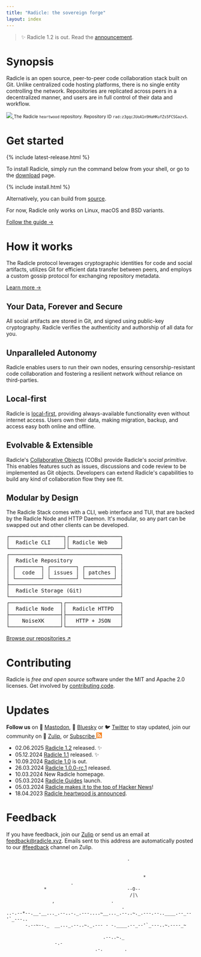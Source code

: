 ```yaml
---
title: "Radicle: the sovereign forge"
layout: index
---
```


> ✨ Radicle 1.2 is out. Read the [announcement](/2025/06/02/radicle-1.2.html).

# Synopsis

Radicle is an open source, peer-to-peer code collaboration stack built on Git.
Unlike centralized code hosting platforms, there is no single entity
controlling the network. Repositories are replicated across peers in a
decentralized manner, and users are in full control of their data and workflow.

<a class="screenshot" href="https://app.radicle.xyz/nodes/seed.radicle.xyz/rad:z3gqcJUoA1n9HaHKufZs5FCSGazv5" target="_blank" title="Heartwood is the latest generation of the Radicle protocol">
  <img class="screenshot" src="/assets/images/web-app-screenshot.png"/>
</a>
<small class="caption">
  The Radicle <code>heartwood</code> repository. Repository ID
  <code>rad:z3gqcJUoA1n9HaHKufZs5FCSGazv5</code>.
</small>

<a id="get-started"><!-- Anchor --></a>

# Get started

{% include latest-release.html %}

To install Radicle, simply run the command below from your shell, or go to the
[download][] page.

{% include install.html %}

Alternatively, you can build from [source][heartwood].

For now, Radicle only works on Linux, macOS and BSD variants.

<a class="button" href="/guides/user">Follow the guide &rarr;</a>

# How it works

The Radicle protocol leverages cryptographic identities for code and social
artifacts, utilizes Git for efficient data transfer between peers, and employs
a custom gossip protocol for exchanging repository metadata.

<a class="button" href="/guides/protocol">Learn more &rarr;</a>

## Your Data, Forever and Secure

All social artifacts are stored in Git, and signed using public-key
cryptography. Radicle verifies the authenticity and authorship of all data
for you.

## Unparalleled Autonomy

Radicle enables users to run their own nodes, ensuring censorship-resistant
code collaboration and fostering a resilient network without reliance on
third-parties.

## Local-first

Radicle is [local-first][], providing always-available functionality even
without internet access. Users own their data, making migration, backup, and
access easy both online and offline.

## Evolvable & Extensible

Radicle's [Collaborative Objects][cobs] (COBs) provide Radicle's *social
primitive*. This enables features such as issues, discussions and code review
to be implemented as Git objects. Developers can extend Radicle's capabilities
to build any kind of collaboration flow they see fit.

## Modular by Design

The Radicle Stack comes with a CLI, web interface and TUI, that are backed by
the Radicle Node and HTTP Daemon. It's modular, so any part can be swapped out
and other clients can be developed.

<pre class="diagram">
┌─────────────────┐┌────────────────┐
│  Radicle CLI    ││ Radicle Web    │
└─────────────────┘└────────────────┘
┌───────────────────────────────────┐
│  Radicle Repository               │
│ ┌────────┐ ┌────────┐ ┌─────────┐ │
│ │  code  │ │ issues │ │ patches │ │
│ └────────┘ └────────┘ └─────────┘ │
├───────────────────────────────────┤
│  Radicle Storage (Git)            │
└───────────────────────────────────┘
┌────────────────┐┌─────────────────┐
│  Radicle Node  ││  Radicle HTTPD  │
├────────────────┤├─────────────────┤
│    NoiseXK     ││   HTTP + JSON   │
└────────────────┘└─────────────────┘
</pre>

<a class="button" href="https://app.radicle.xyz/nodes/seed.radicle.xyz">Browse our repositories ↗</a>

# Contributing

Radicle is *free and open source* software under the MIT and Apache 2.0
licenses. Get involved by [contributing code][contribute].

[contribute]: https://app.radicle.xyz/nodes/seed.radicle.xyz/rad:z3gqcJUoA1n9HaHKufZs5FCSGazv5/tree/CONTRIBUTING.md

# Updates

**Follow us** on 🐘 [Mastodon][mast], 🦋 [Bluesky][bsky] or 🐦 [Twitter][twitter] to stay
updated, join our community on 💬 [Zulip][zulip], or <a href="{{ site.feed.path | default: '/feed.xml' | relative_url }}">
  Subscribe <img src="/assets/images/rss.svg" alt="RSS logo" style="width:15px;"/>
</a>

- 02.06.2025 [Radicle 1.2](/2025/06/02/radicle-1.2.html) released. ✨
- 05.12.2024 [Radicle 1.1](/2024/12/05/radicle-1.1.html) released. ✨
- 10.09.2024 [Radicle 1.0](/2024/09/10/radicle-1.0.html) is out.
- 26.03.2024 [Radicle 1.0.0-rc.1][1.0] released.
- 10.03.2024 New Radicle homepage.
- 05.03.2024 [Radicle Guides](/guides) launch.
- 05.03.2024 [Radicle makes it to the top of Hacker News][hn]!
- 18.04.2023 [Radicle heartwood is announced](https://x.com/radicle/status/1648336186862194693?s=20).

[hn]: https://news.ycombinator.com/item?id=39600810
[1.0]: https://twitter.com/radicle/status/1772659708978991605

# Feedback

If you have feedback, join our [Zulip][zulip] or send us an email at
[feedback@radicle.xyz](mailto:feedback@radicle.xyz). Emails sent to this
address are automatically posted to our [#feedback](https://radicle.zulipchat.com/#narrow/channel/392584-feedback)
channel on Zulip.

                                                 .


                                                       *
                            .
                  *                              --O--
                                                  /|\
                     ,                     .
                                               .
    ..-.--*--.__-__..._.--..-._.---....~__..._.--..~._.---.--..____.--_--'`_---..
           -.--~--._  __..._.--..~._.--- - -.____.--_--'`_---..~.----_~

                                        .--..~._
                      -.-
                                     .-.        .


[install-script]: /install
[twitter]: https://twitter.com/radicle
[bsky]: https://bsky.app/profile/radicle.xyz
[mast]: https://toot.radicle.xyz/@radicle
[zulip]: https://radicle.zulipchat.com
[heartwood]: https://app.radicle.xyz/nodes/seed.radicle.xyz/rad:z3gqcJUoA1n9HaHKufZs5FCSGazv5
[cobs]: /guides/protocol#collaborative-objects
[local-first]: https://www.inkandswitch.com/local-first/
[download]: /download
